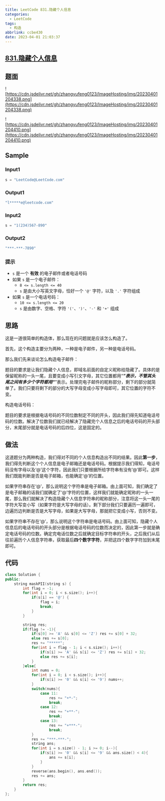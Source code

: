 ```yaml
---
title: LeetCode 831.隐藏个人信息
categories:
  - LeetCode
tags:
  - 构造
abbrlink: ccbe430
date: 2023-04-01 21:03:37
---
```


## **[831.隐藏个人信息](https://leetcode.cn/problems/masking-personal-information/)**

## 题面

![https://cdn.jsdelivr.net/gh/zhangyufeng0123/ImageHosting/img/20230401204338.png](https://cdn.jsdelivr.net/gh/zhangyufeng0123/ImageHosting/img/20230401204338.png)

![https://cdn.jsdelivr.net/gh/zhangyufeng0123/ImageHosting/img/20230401204410.png](https://cdn.jsdelivr.net/gh/zhangyufeng0123/ImageHosting/img/20230401204410.png)

## Sample

### Input1

```cpp
s = "LeetCode@LeetCode.com"
```

### Output1

```cpp
"l*****e@leetcode.com"
```

### Input2

```cpp
s = "1(234)567-890"
```

### Output2

```cpp
"***-***-7890"
```

### 提示

- `s` 是一个 **有效** 的电子邮件或者电话号码
- 如果 `s` 是一个电子邮件：
    - `8 <= s.length <= 40`
    - `s` 是由大小写英文字母，恰好一个 `'@'` 字符，以及 `'.'` 字符组成
- 如果 `s` 是一个电话号码：
    - `10 <= s.length <= 20`
    - `s` 是由数字、空格、字符 `'('`、`')'`、`'-'` 和 `'+'` 组成
    

## 思路

这是一道很简单的构造体，那么现在的问题就是应该怎么构造了。

首先，这个构造主要分为两种，一种是电子邮件，另一种是电话号码。

那么我们先来谈论怎么构造电子邮件：

题目的要求是让我们隐藏个人信息，即域名前面的自定义昵称给隐藏了。具体的是保留昵称的一头一尾，且要变成小写引文字母，其它位置都用“*****”表示，不管其头尾之间有多少个字符都用“*****”表示。处理完电子邮件的昵称部分，剩下的部分就简单了。我们只要将剩下的部分的大写字母变成小写字母即可，其它位置的字符不变。

构造电话号码：

题目的要求是根据电话号码的不同位数制定不同的开头，因此我们得先知道电话号码的位数。解决了位数我们就已经解决了隐藏完个人信息之后的电话号码的开头部分，末尾部分就是电话号码的后四位，这是固定的。

## 做法

这道题分为两种构造，我们得对不同的个人信息构造出不同的结果。因此**第一步**，我们得先判断这个个人信息是电子邮箱还是电话号码。根据提示我们得知，电话号码没有字母以及‘@’这个字符，因此我们只要根据所给字符串有没有’@’即可。这样我们既能判断是否是电子邮箱，也能确定‘@’的位置。

如果字符串存在‘@’，那么说明这个字符串是电子邮箱。由上面可知，我们确定了是电子邮箱的话我们就确定了‘@’字符的位置，这样我们就能确定昵称的一头一尾，那么我们就解决了构造隐藏个人信息字符串的昵称部分，注意将这一头一尾的字符大写变小写（如果字符是大写字母的话）。剩下部分我们只要遍历一遍即可，边遍历边判断是否是大写字母，如果是大写字母，那就把它变成小写，否则不变。

如果字符串不存在‘@’，那么说明这个字符串是电话号码。由上面可知，隐藏个人信息后的电话号码的开头部分是根据电话号码的位数而决定的，因此第一步就是确定电话号码的位数。确定完电话位数之后就确定目标字符串的开头，之后我们从后往前遍历个人信息字符串，获取最后**四个数字字符**，并把这四个数字字符加到末尾即可。

## 代码

```cpp
class Solution {
public:
    string maskPII(string s) {
        int flag = -1;
        for(int i = 0; i < s.size(); i++){
            if(s[i] == '@') {
                flag = i;
                break;
            }
        }

        string res;
        if(flag != -1){
            if(s[0] >= 'A' && s[0] <= 'Z') res += s[0] + 32;
            else res += s[0];
            res += "*****";
            for(int i = flag - 1; i < s.size(); i++){
                if(s[i] >= 'A' && s[i] <= 'Z') res += s[i] + 32;
                else res += s[i];
            }
        }else{
            int nums = 0;
            for(int i = 0; i < s.size(); i++){
                if(s[i] >= '0' && s[i] <= '9') nums++;
            }
            switch(nums){
                case 11:
                    res += "+*-";
                    break;
                case 12:
                    res += "+**-";
                    break;
                case 13:
                    res += "+***-";
                    break;
            }
            res += "***-***-";
            string ans;
            for(int i = s.size() - 1; i >= 0; i--){
                if(s[i] >= '0' && s[i] <= '9' && ans.size() < 4){
                    ans += s[i];
                }
            }
            reverse(ans.begin(), ans.end());
            res += ans;
        }
        return res;
    }
};
```